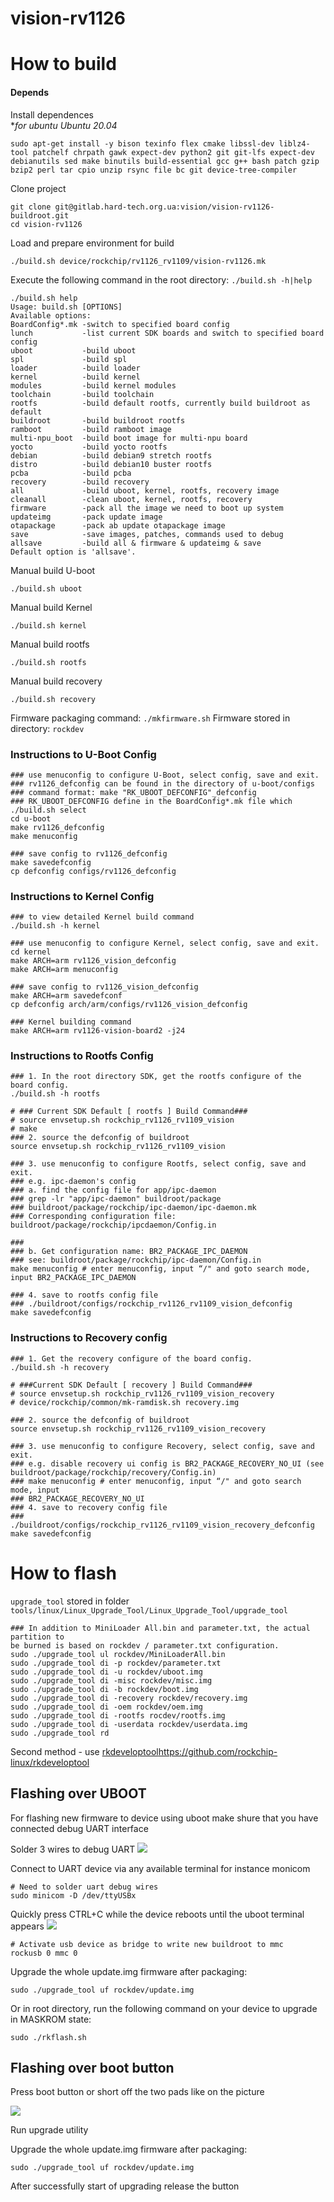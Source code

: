 # vision-rv1126

# How to build 

#### Depends 

Install dependences<br>
**for ubuntu Ubuntu 20.04*
```shell
sudo apt-get install -y bison texinfo flex cmake libssl-dev liblz4-tool patchelf chrpath gawk expect-dev python2 git git-lfs expect-dev debianutils sed make binutils build-essential gcc g++ bash patch gzip bzip2 perl tar cpio unzip rsync file bc git device-tree-compiler
```

Clone project  
```shell
git clone git@gitlab.hard-tech.org.ua:vision/vision-rv1126-buildroot.git
cd vision-rv1126
```

Load and prepare environment for build
```shell
./build.sh device/rockchip/rv1126_rv1109/vision-rv1126.mk
```


Execute the following command in the root directory: `./build.sh -h|help`
```shell
./build.sh help
Usage: build.sh [OPTIONS]
Available options:
BoardConfig*.mk -switch to specified board config
lunch           -list current SDK boards and switch to specified board config
uboot           -build uboot
spl             -build spl
loader          -build loader
kernel          -build kernel
modules         -build kernel modules
toolchain       -build toolchain
rootfs          -build default rootfs, currently build buildroot as default
buildroot       -build buildroot rootfs
ramboot         -build ramboot image
multi-npu_boot  -build boot image for multi-npu board
yocto           -build yocto rootfs
debian          -build debian9 stretch rootfs
distro          -build debian10 buster rootfs
pcba            -build pcba
recovery        -build recovery
all             -build uboot, kernel, rootfs, recovery image
cleanall        -clean uboot, kernel, rootfs, recovery
firmware        -pack all the image we need to boot up system
updateimg       -pack update image
otapackage      -pack ab update otapackage image
save            -save images, patches, commands used to debug
allsave         -build all & firmware & updateimg & save
Default option is 'allsave'.
```

Manual build U-boot
```shell
./build.sh uboot
```

Manual build Kernel 
```shell
./build.sh kernel
```

Manual build rootfs 
```shell
./build.sh rootfs
```

Manual build recovery  
```shell
./build.sh recovery
```

Firmware packaging command: `./mkfirmware.sh`
Firmware stored in directory: `rockdev`


### Instructions to U-Boot Config
```shell
### use menuconfig to configure U-Boot, select config, save and exit.
### rv1126_defconfig can be found in the directory of u-boot/configs
### command format: make "RK_UBOOT_DEFCONFIG"_defconfig
### RK_UBOOT_DEFCONFIG define in the BoardConfig*.mk file which ./build.sh select
cd u-boot
make rv1126_defconfig
make menuconfig

### save config to rv1126_defconfig
make savedefconfig
cp defconfig configs/rv1126_defconfig
```

### Instructions to Kernel Config

```shell
### to view detailed Kernel build command
./build.sh -h kernel

### use menuconfig to configure Kernel, select config, save and exit.
cd kernel
make ARCH=arm rv1126_vision_defconfig
make ARCH=arm menuconfig

### save config to rv1126_vision_defconfig
make ARCH=arm savedefconf
cp defconfig arch/arm/configs/rv1126_vision_defconfig

### Kernel building command
make ARCH=arm rv1126-vision-board2 -j24
```

### Instructions to Rootfs Config

```shell
### 1. In the root directory SDK, get the rootfs configure of the board config.
./build.sh -h rootfs

# ### Current SDK Default [ rootfs ] Build Command###
# source envsetup.sh rockchip_rv1126_rv1109_vision
# make
### 2. source the defconfig of buildroot
source envsetup.sh rockchip_rv1126_rv1109_vision

### 3. use menuconfig to configure Rootfs, select config, save and exit.
### e.g. ipc-daemon's config
### a. find the config file for app/ipc-daemon
### grep -lr "app/ipc-daemon" buildroot/package
### buildroot/package/rockchip/ipc-daemon/ipc-daemon.mk
### Corresponding configuration file: buildroot/package/rockchip/ipcdaemon/Config.in

###
### b. Get configuration name: BR2_PACKAGE_IPC_DAEMON
### see: buildroot/package/rockchip/ipc-daemon/Config.in
make menuconfig # enter menuconfig, input “/" and goto search mode, input BR2_PACKAGE_IPC_DAEMON

### 4. save to rootfs config file
### ./buildroot/configs/rockchip_rv1126_rv1109_vision_defconfig
make savedefconfig
```

### Instructions to Recovery config
```shell
### 1. Get the recovery configure of the board config.
./build.sh -h recovery

# ###Current SDK Default [ recovery ] Build Command###
# source envsetup.sh rockchip_rv1126_rv1109_vision_recovery
# device/rockchip/common/mk-ramdisk.sh recovery.img

### 2. source the defconfig of buildroot
source envsetup.sh rockchip_rv1126_rv1109_vision_recovery

### 3. use menuconfig to configure Recovery, select config, save and exit.
### e.g. disable recovery ui config is BR2_PACKAGE_RECOVERY_NO_UI (see buildroot/package/rockchip/recovery/Config.in)
### make menuconfig # enter menuconfig, input “/" and goto search mode, input
### BR2_PACKAGE_RECOVERY_NO_UI
### 4. save to recovery config file
### ./buildroot/configs/rockchip_rv1126_rv1109_vision_recovery_defconfig
make savedefconfig
```


# How to flash

`upgrade_tool` stored in folder `tools/linux/Linux_Upgrade_Tool/Linux_Upgrade_Tool/upgrade_tool`

```shell
### In addition to MiniLoader All.bin and parameter.txt, the actual partition to
be burned is based on rockdev / parameter.txt configuration.
sudo ./upgrade_tool ul rockdev/MiniLoaderAll.bin
sudo ./upgrade_tool di -p rockdev/parameter.txt
sudo ./upgrade_tool di -u rockdev/uboot.img
sudo ./upgrade_tool di -misc rockdev/misc.img
sudo ./upgrade_tool di -b rockdev/boot.img
sudo ./upgrade_tool di -recovery rockdev/recovery.img
sudo ./upgrade_tool di -oem rockdev/oem.img
sudo ./upgrade_tool di -rootfs rocdev/rootfs.img
sudo ./upgrade_tool di -userdata rockdev/userdata.img
sudo ./upgrade_tool rd
```

Second method - use [rkdeveloptool](https://github.com/rockchip-linux/rkdeveloptool)https://github.com/rockchip-linux/rkdeveloptool


## Flashing over UBOOT
For flashing new firmware to device using uboot make shure that you have connected debug UART interface

Solder 3 wires to debug UART
![](docs/img/vision_v1.3_bot.PNG)


Connect to UART device via any available terminal for instance monicom
```shell
# Need to solder uart debug wires 
sudo minicom -D /dev/ttyUSBx
```
Quickly press CTRL+C while the device reboots until the uboot terminal appears
![](docs/img/minicom.png)

```shell
# Activate usb device as bridge to write new buildroot to mmc
rockusb 0 mmc 0
```

Upgrade the whole update.img firmware after packaging:

```shell
sudo ./upgrade_tool uf rockdev/update.img
```
Or in root directory, run the following command on your device to upgrade in MASKROM state:

```shell
sudo ./rkflash.sh
```

## Flashing over boot button

Press boot button or short off the two pads like on the picture

![](docs/img/vision_v1.3_top.PNG)

Run upgrade utility

Upgrade the whole update.img firmware after packaging:

```shell
sudo ./upgrade_tool uf rockdev/update.img
```

After successfully start of upgrading release the button
